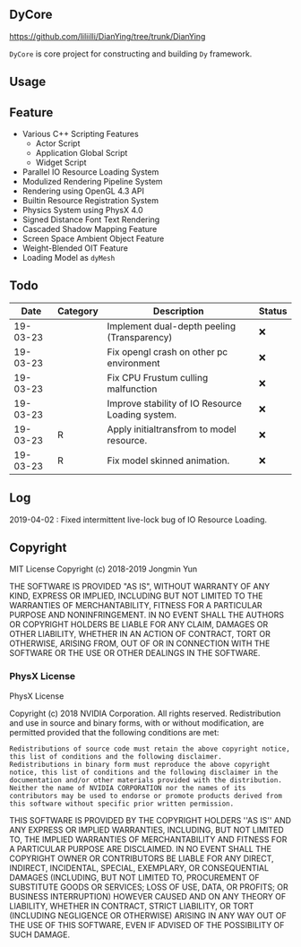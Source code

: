 ## DyCore

https://github.com/liliilli/DianYing/tree/trunk/DianYing

`DyCore` is core project for constructing and building `Dy` framework.

## Usage



## Feature

* Various C++ Scripting Features
  * Actor Script
  * Application Global Script
  * Widget Script
* Parallel IO Resource Loading System
* Modulized Rendering Pipeline System
* Rendering using OpenGL 4.3 API
* Builtin Resource Registration System
* Physics System using PhysX 4.0
* Signed Distance Font Text Rendering
* Cascaded Shadow Mapping Feature
* Screen Space Ambient Object Feature
* Weight-Blended OIT Feature
* Loading Model as `dyMesh`

## Todo

| Date     | Category | Description                                      | Status |
| -------- | -------- | ------------------------------------------------ | ------ |
| 19-03-23 |          | Implement dual-depth peeling (Transparency)      | ❌      |
| 19-03-23 |          | Fix opengl crash on other pc environment         | ❌      |
| 19-03-23 |          | Fix CPU Frustum culling malfunction              | ❌      |
| 19-03-23 |          | Improve stability of IO Resource Loading system. | ❌      |
| 19-03-23 | R        | Apply initialtransfrom to model resource.        | ❌      |
| 19-03-23 | R        | Fix model skinned animation.        | ❌      |

## Log

2019-04-02 : Fixed intermittent live-lock bug of IO Resource Loading.


## Copyright

 MIT License
 Copyright (c) 2018-2019 Jongmin Yun

 THE SOFTWARE IS PROVIDED "AS IS", WITHOUT WARRANTY OF ANY KIND, EXPRESS OR
 IMPLIED, INCLUDING BUT NOT LIMITED TO THE WARRANTIES OF MERCHANTABILITY,
 FITNESS FOR A PARTICULAR PURPOSE AND NONINFRINGEMENT. IN NO EVENT SHALL THE
 AUTHORS OR COPYRIGHT HOLDERS BE LIABLE FOR ANY CLAIM, DAMAGES OR OTHER
 LIABILITY, WHETHER IN AN ACTION OF CONTRACT, TORT OR OTHERWISE, ARISING FROM,
 OUT OF OR IN CONNECTION WITH THE SOFTWARE OR THE USE OR OTHER DEALINGS IN THE
 SOFTWARE.
 
### PhysX License
 
PhysX License

Copyright (c) 2018 NVIDIA Corporation. All rights reserved. Redistribution and use in source and binary forms, with or without modification, are permitted provided that the following conditions are met:

    Redistributions of source code must retain the above copyright notice, this list of conditions and the following disclaimer.
    Redistributions in binary form must reproduce the above copyright notice, this list of conditions and the following disclaimer in the documentation and/or other materials provided with the distribution.
    Neither the name of NVIDIA CORPORATION nor the names of its contributors may be used to endorse or promote products derived from this software without specific prior written permission.

THIS SOFTWARE IS PROVIDED BY THE COPYRIGHT HOLDERS ''AS IS'' AND ANY EXPRESS OR IMPLIED WARRANTIES, INCLUDING, BUT NOT LIMITED TO, THE IMPLIED WARRANTIES OF MERCHANTABILITY AND FITNESS FOR A PARTICULAR PURPOSE ARE DISCLAIMED. IN NO EVENT SHALL THE COPYRIGHT OWNER OR CONTRIBUTORS BE LIABLE FOR ANY DIRECT, INDIRECT, INCIDENTAL, SPECIAL, EXEMPLARY, OR CONSEQUENTIAL DAMAGES (INCLUDING, BUT NOT LIMITED TO, PROCUREMENT OF SUBSTITUTE GOODS OR SERVICES; LOSS OF USE, DATA, OR PROFITS; OR BUSINESS INTERRUPTION) HOWEVER CAUSED AND ON ANY THEORY OF LIABILITY, WHETHER IN CONTRACT, STRICT LIABILITY, OR TORT (INCLUDING NEGLIGENCE OR OTHERWISE) ARISING IN ANY WAY OUT OF THE USE OF THIS SOFTWARE, EVEN IF ADVISED OF THE POSSIBILITY OF SUCH DAMAGE.
